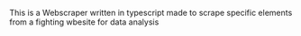 This is a Webscraper written in typescript made to scrape specific elements from a fighting wbesite for data analysis
